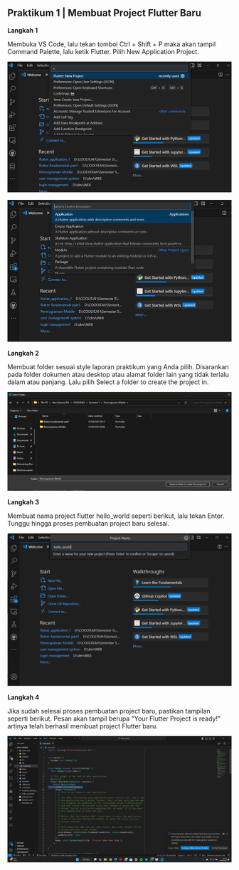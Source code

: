 ## Praktikum 1 | Membuat Project Flutter Baru

**Langkah 1**

Membuka VS Code, lalu tekan tombol Ctrl + Shift + P maka akan tampil Command Palette, lalu ketik Flutter. Pilih New Application Project.

![alt](/media/praktikum1_1a.png)

![alt](/media/praktikum1_1b.png)

**Langkah 2**

Membuat folder sesuai style laporan praktikum yang Anda pilih. Disarankan pada folder dokumen atau desktop atau alamat folder lain yang tidak terlalu dalam atau panjang. Lalu pilih Select a folder to create the project in.

![alt](/media/praktikum1_2.png)

**Langkah 3**

Membuat nama project flutter hello_world seperti berikut, lalu tekan Enter. Tunggu hingga proses pembuatan project baru selesai.

![alt](/media/praktikum1_3.png)

**Langkah 4**

Jika sudah selesai proses pembuatan project baru, pastikan tampilan seperti berikut. Pesan akan tampil berupa "Your Flutter Project is ready!" artinya telah berhasil membuat project Flutter baru.


![alt](/media/praktikum1_4.png)